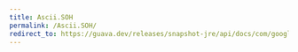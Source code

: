 ```yaml
---
title: Ascii.SOH
permalink: /Ascii.SOH/
redirect_to: https://guava.dev/releases/snapshot-jre/api/docs/com/google/common/base/Ascii.html#SOH
---
```

